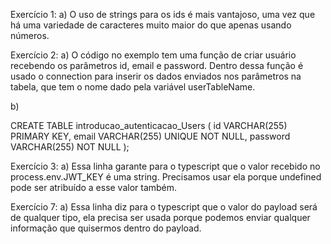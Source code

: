 Exercício 1:
a) O uso de strings para os ids é mais vantajoso, uma vez que há uma variedade de caracteres muito maior do que apenas usando números.

Exercício 2:
a) O código no exemplo tem uma função de criar usuário recebendo os parâmetros id, email e password. Dentro dessa função é usado o connection para inserir os dados enviados nos parâmetros na tabela, que tem o nome dado pela variável userTableName.

b)

CREATE TABLE introducao_autenticacao_Users (
	id VARCHAR(255) PRIMARY KEY,
    email VARCHAR(255) UNIQUE NOT NULL,
	password VARCHAR(255) NOT NULL
);

Exercício 3:
a) Essa linha garante para o typescript que o valor recebido no process.env.JWT_KEY é uma string. Precisamos usar ela porque undefined pode ser atribuído a esse valor também.

Exercício 7:
a) Essa linha diz para o typescript que o valor do payload será de qualquer tipo, ela precisa ser usada porque podemos enviar qualquer informação que quisermos dentro do payload.
